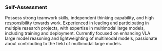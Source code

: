 ### Self-Assessment  
Possess strong teamwork skills, independent thinking capability, and high responsibility towards work. Experienced in leading and participating in multiple research projects, with expertise in multimodal large models, including training and deployment. Currently focused on enhancing VLA large model reasoning and lightweighting of multimodal models, passionate about contributing to the field of multimodal large models.
